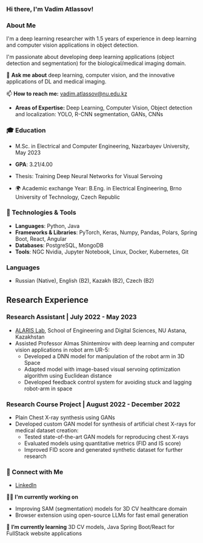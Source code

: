 ### Hi there, I'm Vadim Atlassov!

### About Me
I'm a deep learning researcher with 1.5 years of experience in deep learning and computer vision applications in object detection. 

I'm passionate about developing deep learning  applications (object detection and segmentation) for the biological/medical imaging domain.


💬 **Ask me about** deep learning, computer vision, and the innovative applications of DL and medical imaging.

📫 **How to reach me:** vadim.atlassov@nu.edu.kz


- **Areas of Expertise:** Deep Learning, Computer Vision, Object detection and localization: YOLO, R-CNN segmentation, GANs, CNNs

### 🎓 Education
-  M.Sc. in Electrical and Computer Engineering, Nazarbayev University, May 2023
  - **GPA**: 3.21/4.00
  - Thesis: Training Deep Neural Networks for Visual Servoing

- 🌍 Academic exchange Year: B.Eng. in Electrical Engineering, Brno University of Technology, Czech Republic

### 🔧 Technologies & Tools
- **Languages**: Python, Java
- **Frameworks & Libraries**: PyTorch, Keras, Numpy, Pandas, Polars, Spring Boot, React, Angular
- **Databases**: PostgreSQL, MongoDB
- **Tools**: NGC Nvidia, Jupyter Notebook, Linux, Docker, Kubernetes, Git

### Languages
- Russian (Native), English (B2), Kazakh (B2), Czech (B2)

## Research Experience

### Research Assistant | July 2022 - May 2023
- [ALARIS Lab](https://www.alaris.kz/), School of Engineering and Digital Sciences, NU Astana, Kazakhstan
- Assisted Professor Almas Shintemirov with deep learning and computer vision applications in robot arm UR-5:
  - Developed a DNN model for manipulation of the robot arm in 3D Space
  - Adapted model with image-based visual servoing optimization algorithm using Euclidean distance
  - Developed feedback control system for avoiding stuck and lagging robot-arm in space

### Research Course Project | August 2022 - December 2022
- Plain Chest X-ray synthesis using GANs
- Developed custom GAN model for synthesis of artificial chest X-rays for medical dataset creation:
  - Tested state-of-the-art GAN models for reproducing chest X-rays
  - Evaluated models using quantitative metrics (FID and IS score)
  - Improved FID score and generated synthetic dataset for further research

### 🤝 Connect with Me
- [LinkedIn](www.linkedin.com/in/vadim-atlassov)

👨‍💻 **I'm currently working on** 
- Improving SAM (segmentation) models for 3D CV healthcare domain
- Browser extension using open-source LLMs for fast email generation

🌱 **I’m currently learning** 3D CV models, Java Spring Boot/React for FullStack website applications
